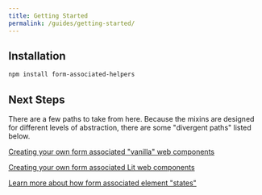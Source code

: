 ```yaml
---
title: Getting Started
permalink: /guides/getting-started/
---
```


## Installation

```bash
npm install form-associated-helpers
```

## Next Steps

There are a few paths to take from here. Because the mixins are designed for different levels
of abstraction, there are some "divergent paths" listed below.

[Creating your own form associated "vanilla" web components](/guides/create-a-vanilla-textarea/)

[Creating your own form associated Lit web components](/guides/create-a-lit-textarea/)

[Learn more about how form associated element "states"](/references/understanding-form-states)

<!-- [Writing your own "adapter" for your library.](/guides/writing-your-own-adapter/) -->


